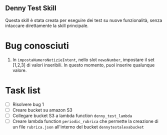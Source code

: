 ## Denny Test Skill
Questa skill è stata creata per eseguire dei test su nuove funzionalità, senza intaccare direttamente la skill principale.


# Bug conosciuti
1. In `impostaNumeroNotizieIntent`, nello slot `newsNumber`, impostare il set [1,2,3] di valori inseribili. In questo momento, puoi inserire qualunque valore.

# Task list
- [ ] Risolvere bug 1
- [ ] Creare bucket su amazon S3
- [ ] Collegare bucket S3 a lambda function `denny_test_lambda`
- [ ] Creare lambda function `periodic_rubrica` che permette la creazione di un file `rubrica.json` all'interno del bucket `dennytestalexabucket`

